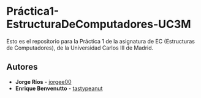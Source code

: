 # Práctica1-EstructuraDeComputadores-UC3M
Esto es el repositorio para la Práctica 1 de la asignatura de EC (Estructuras de Computadores), de la Universidad Carlos III de Madrid.

## Autores

* **Jorge Ríos** - [jorgee00](https://github.com/jorgee00)
* **Enrique Benvenutto** - [tastypeanut](https://github.com/tastypeanut)
